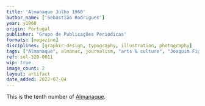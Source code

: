 ```yaml
---
title: 'Almanaque Julho 1960'
author_name: ['Sebastião Rodrigues']
year: y1960
origin: Portugal
publisher: 'Grupo de Publicações Periódicas'
formats: [magazine]
disciplines: [graphic-design, typography, illustration, photography]
tags: ["Almanaque", almanac, journalism, "arts & culture", "Joaquim Figueiredo Magalhães"]
ref: sol-320-0011
wip: true
image_count: 2
layout: artifact
date_added: 2022-07-04
---
```

<p>This is the tenth number of <a class="text cat-link publisher" href="/tags/almanaque/">Almanaque</a>.</p>

